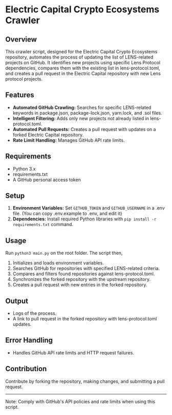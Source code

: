 # Electric Capital Crypto Ecosystems Crawler

## Overview

This crawler script, designed for the Electric Capital Crypto Ecosystems repository, automates the process of updating the list of LENS-related projects on GitHub. It identifies new projects using specific Lens Protocol dependencies, compares them with the existing list in lens-protocol.toml, and creates a pull request in the Electric Capital repository with new Lens protocol projects.

## Features

- **Automated GitHub Crawling:** Searches for specific LENS-related keywords in package.json, package-lock.json, yarn.lock, and .sol files.
- **Intelligent Filtering:** Adds only new projects not already listed in lens-protocol.toml.
- **Automated Pull Requests:** Creates a pull request with updates on a forked Electric Capital repository.
- **Rate Limit Handling:** Manages GitHub API rate limits.

## Requirements

- Python 3.x
- requirements.txt
- A GitHub personal access token

## Setup

1. **Environment Variables:** Set ```GITHUB_TOKEN``` and ```GITHUB_USERNAME``` in a .env file. (You can copy .env.example to .env, and edit it)
2. **Dependencies:** Install required Python libraries with ```pip install -r requirements.txt``` command.

## Usage

Run ```python3 main.py``` on the root folder. The script then,

1. Initializes and loads environment variables.
2. Searches GitHub for repositories with specified LENS-related criteria.
3. Compares and filters found repositories against lens-protocol.toml.
4. Synchronizes the forked repository with the upstream repository.
5. Creates a pull request with new entries in the forked repository.

## Output

- Logs of the process.
- A link to pull request in the forked repository with lens-protocol.toml updates.

## Error Handling

- Handles GitHub API rate limits and HTTP request failures.

## Contribution

Contribute by forking the repository, making changes, and submitting a pull request.

---

Note: Comply with GitHub's API policies and rate limits when using this script.
